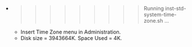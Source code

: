 * >>>>>>>>> Running inst-std-system-time-zone.sh ...
  * Insert Time Zone menu in Administration.
  * Disk size = 3943664K. Space Used = 4K.
